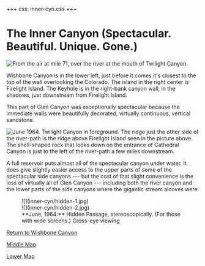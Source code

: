 +++
css: inner-cyn.css
+++

# The Inner Canyon (Spectacular. Beautiful. Unique. Gone.)

![From the air at mile 71, over the river at the mouth of Twilight Canyon.](inner-cyn/twilight-before.jpg)

Wishbone Canyon is in the lower left, just before it comes it's closest to the top of the wall overlooking the Colorado.  The island in the right center is Firelight Island.  The Keyhole is in the right-bank canyon wall, in the shadows, just downstream from Firelight Island. 

This part of Glen Canyon was exceptionally spectacular because the immediate walls were beautifully decorated, virtually continuous, vertical sandstone. 

![**June 1964.** Twilight Canyon in foreground.  The ridge just the other side of the river-path is the ridge above Firelight Island seen in the picture above. The [shell-shaped rock](navajo-pt#cathedral) that looks down on the entrance of Cathedral Canyon is just to the left of the river-path a few miles downstream.](inner-cyn/twilight-before.jpg)

A full reservoir puts almost all of the spectacular canyon under water.  It does give slightly easier access to the upper parts of some of the spectacular side canyons --- but the cost of that slight convenience is the loss of virtually all of Glen Canyon --- including both the river canyon and the lower parts of the side canyons where the gigantic stream alcoves were.


<html></div><figure class="center"><div class="img-group"><div></html>
![](inner-cyn/hidden-1.jpg)
<html></div><div></html>
![](inner-cyn/hidden-2.jpg)
<html></div></div><figcaption></html>
**June, 1964:** Hidden Passage, stereoscopically. (For those with wide screens.) Cross-eye viewing
<html></figcaption></div></figure><div class="container"></html>

[Return to Wishbone Canyon](wishbone)

[Middle Map](map-middle)

[Lower Map](map-lower)
